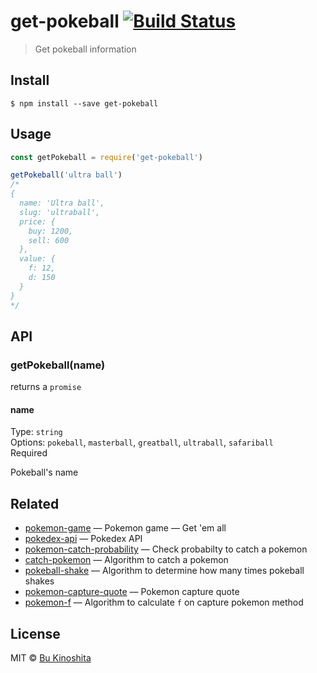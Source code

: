 # get-pokeball [![Build Status](https://travis-ci.org/bukinoshita/get-pokeball.svg?branch=master)](https://travis-ci.org/bukinoshita/get-pokeball)

> Get pokeball information


## Install

```
$ npm install --save get-pokeball
```


## Usage
```js
const getPokeball = require('get-pokeball')

getPokeball('ultra ball')
/*
{
  name: 'Ultra ball',
  slug: 'ultraball',
  price: {
    buy: 1200,
    sell: 600
  },
  value: {
    f: 12,
    d: 150
  }
}
*/
```


## API

### getPokeball(name)

returns a `promise`

#### name

Type: `string`<br/>
Options: `pokeball`, `masterball`, `greatball`, `ultraball`,  `safariball`<br/>
Required

Pokeball's name


## Related

- [pokemon-game](https://github.com/bukinoshita/pokemon-game) — Pokemon game — Get 'em all
- [pokedex-api](https://github.com/bukinoshita/pokedex-api) — Pokedex API
- [pokemon-catch-probability](https://github.com/bukinoshita/pokemon-catch-probability) — Check probabilty to catch a pokemon
- [catch-pokemon](https://github.com/bukinoshita/catch-pokemon) — Algorithm to catch a pokemon
- [pokeball-shake](https://github.com/bukinoshita/pokeball-shake) — Algorithm to determine how many times pokeball shakes
- [pokemon-capture-quote](https://github.com/bukinoshita/pokemon-capture-quote) — Pokemon capture quote
- [pokemon-f](https://github.com/bukinoshita/pokemon-f) — Algorithm to calculate `f` on capture pokemon method


## License

MIT © [Bu Kinoshita](https://bukinoshita.io)

